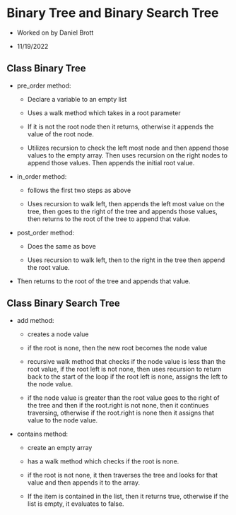 # Binary Tree and Binary Search Tree

- Worked on by Daniel Brott

- 11/19/2022

## Class Binary Tree

- pre_order method:

  - Declare a variable to an empty list

  - Uses a walk method which takes in a root parameter

  - If it is not the root node then it returns, otherwise it appends the value of the root node.

  - Utilizes recursion to check the left most node and then append those values to the empty array. Then uses recursion on the right nodes to append those values. Then appends the initial root value.

- in_order method:

  - follows the first two steps as above

  - Uses recursion to walk left, then appends the left most value on the tree, then goes to the right of the tree and appends those values, then returns to the root of the tree to append that value.

- post_order method:

  - Does the same as bove

  - Uses recursion to walk left, then to the right in the tree then append the root value.

- Then returns to the root of the tree and appends that value.

## Class Binary Search Tree

- add method:

  - creates a node value

  - if the root is none, then the new root becomes the node value

  - recursive walk method that checks if the node value is less than the root value, if the root left is not none, then uses recursion to return back to the start of the loop if the root left is none, assigns the left to the node value.

  - if the node value is greater than the root value goes to the right of the tree and then if the root.right is not none, then it continues traversing, otherwise if the root.right is none then it assigns that value to the node value.

- contains method:

  - create an empty array

  - has a walk method which checks if the root is none.

  - if the root is not none, it then traverses the tree and looks for that value and then appends it to the array.

  - If the item is contained in the list, then it returns true, otherwise if the list is empty, it evaluates to false.
